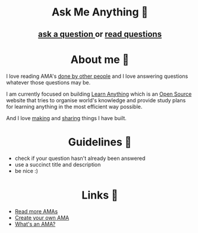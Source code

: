 <h1 align="center">Ask Me Anything 💬</h1>
<h2 align="center"><a href="../../issues/new"> ask a question </a>  or <a href="../../issues?q=is%3Aissue+is%3Aclosed+sort%3Aupdated-desc"> read questions </a></h2>

<h1 align="center"> About me 👋 </h1>

I love reading AMA's [done by other people](https://github.com/sindresorhus/amas) and I love answering questions whatever those questions may be.

I am currently focused on building [Learn Anything](https://learn-anything.xyz/) which is an [Open Source](https://github.com/learn-anything/learn-anything) website that tries to organise world's knowledge and provide study plans for learning anything in the most efficient way possible.

And I love [making](https://nikitavoloboev.xyz/projects/) and [sharing](https://nikitavoloboev.gitbooks.io/knowledge/content/sharing/sharing.html) things I have built.

<h1 align="center"> Guidelines 📕 </h1>

- check if your question hasn't already been answered
- use a succinct title and description
- be nice :)


<h1 align="center"> Links 🔗</h1>

- [Read more AMAs](https://github.com/sindresorhus/amas)
- [Create your own AMA](https://github.com/sindresorhus/amas/blob/master/create-ama.md)
- [What's an AMA?](https://en.wikipedia.org/wiki/Reddit#IAmA_and_AMA)
